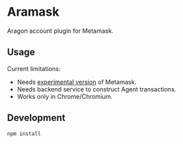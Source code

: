 # Aramask

Aragon account plugin for Metamask.

## Usage

Current limitations:

- Needs [experimental version](https://github.com/MetaMask/metamask-snaps-beta) of Metamask.
- Needs backend service to construct Agent transactions.
- Works only in Chrome/Chromium.

## Development

```
npm install
```
